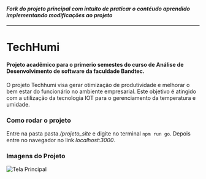 
#### *Fork do projeto principal com intuito de praticar o contéudo aprendido implementando modificações ao projeto*
---

# TechHumi 
#### Projeto acadêmico para o primerio semestes do curso de Análise de Desenvolvimento de software da faculdade Bandtec.

O projeto Techhumi visa gerar otimização de produtividade e melhorar o bem estar do funcionário no ambiente empresarial. 
Este objetivo é atingido com a utilização da tecnologia IOT para o gerenciamento da temperatura e umidade.

### Como rodar o projeto

Entre na pasta pasta */projeto_site* e digite no terminal `npm run go`. Depois entre no navegador no link *localhost:3000*.


### Imagens do Projeto

![Tela Principal](https://github.com/esteves-esta/Techumi/tree/master/imagens/techhumi-dashboard2.png "Dashboard")


